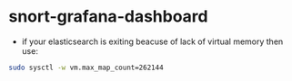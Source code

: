 # snort-grafana-dashboard
- if your elasticsearch is exiting beacuse of lack of virtual memory then use:
```sh
sudo sysctl -w vm.max_map_count=262144

